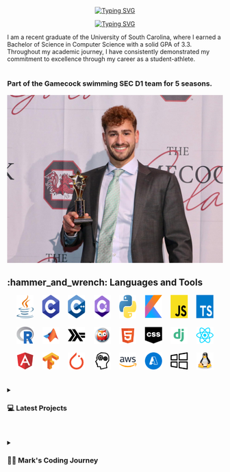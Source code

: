 <div align="center">
  <p>
    <a href="https://git.io/typing-svg"><img src="https://readme-typing-svg.demolab.com?font=Fira+Code&size=30&pause=1000&color=F70C0E&center=true&repeat=false&random=false&width=435&lines=Mark+Shperkin" alt="Typing SVG" /></a>
  </p>
  
  <p>
    <a href="https://git.io/typing-svg"><img src="https://readme-typing-svg.demolab.com?font=Fira+Code&pause=1000&color=F70000&center=true&random=false&width=435&lines=Student-Athlete;Computer+Science;Passionate+developer+from+Israel" alt="Typing SVG" /></a>
  </p>
</div>

<p>I am a recent graduate of the University of South Carolina, where I earned a Bachelor of Science in Computer Science with a solid GPA of 3.3. Throughout my academic journey, I have consistently demonstrated my commitment to excellence through my career as a student-athlete.</p>

#

<h3>Part of the Gamecock swimming SEC D1 team for 5 seasons.</h3>

<div id="header" align="center">
  <img src="swimming.jpg" width="900"/>
</div>


<h2>:hammer_and_wrench: Languages and Tools</h2>

<div style="display: flex; flex-wrap: wrap; justify-content: center; gap: 20px;">
  <img alt="Java" width="40px" src="/icons/java-programming-language-icon.svg"/>
  <img alt="C" width="40px" src="/icons/c-program-icon.svg" />
  <img alt="C++" width="40px" src="/icons/c-plus-plus-programming-language-icon.svg" />
  <img alt="C#" width="40px" src="/icons/c-sharp-programming-language-icon.svg" />
  <img alt="Python" width="40px" src="/icons/python-programming-language-icon.svg" />
  <img alt="Kotlin" width="40px" src="/icons/kotlin-programming-language-icon.svg" />
  <img alt="JavaScript" width="40px" src="/icons/javascript-programming-language-icon.svg" />
  <img alt="TypeScript" width="40px" src="/icons/typescript-programming-language-icon.svg" />
  <img alt="R" width="40px" src="/icons/r-programming-language-icon.svg" />
  <img alt="MATLAB" width="40px" src="/icons/matlab-svgrepo-com.svg" />
  <img alt="Haskell" width="40px" src="/icons/haskell-svgrepo-com.svg" />
  <img alt="Prolog" width="40px" src="/icons/prolog-svgrepo-com (1).svg" />
  <img alt="HTML" width="40px" src="/icons/html-5-svgrepo-com.svg" />
  <img alt="CSS" width="40px" src="/icons/css-svgrepo-com.svg" />
  <img alt="Django" width="40px" src="/icons/django-svgrepo-com.svg" />
  <img alt="React" width="40px" src="/icons/react-svgrepo-com.svg" />
  <img alt="Angular" width="40px" src="/icons/angular-icon-svgrepo-com.svg" />
  <img alt="TensorFlow" width="40px" src="/icons/tensorflow-svgrepo-com.svg" />
  <img alt="PyTorch" width="40px" src="/icons/pytorch-svgrepo-com.svg" />
  <img alt="NLP" width="40px" src="/icons/nlp-neurolinguistic-programation-svgrepo-com.svg" />
  <img alt="AWS" width="40px" src="/icons/aws-svgrepo-com.svg" />
  <img alt="Azure" width="40px" src="/icons/azure-v2-svgrepo-com.svg" />
  <img alt="Windows" width="40px" src="/icons/windows-svgrepo-com.svg" />
  <img alt="Linux" width="40px" src="/icons/linux-tux-svgrepo-com.svg" />
</div>

#

<!-- BEGIN PROJECTS-CARDS -->

<details> 
  <summary><h3>💻 Latest Projects</h3></summary>

  <h3>Capstone Project</h3>
  <p align="left">
    FancyBear is a web-based platform that simulates the experience of stock trading. Users dive into the world of trading by depositing virtual cash, which they can use to buy and sell stocks in real-time, mimicking the dynamics of the actual stock market. It is aimed to be user-friendly and allows anyone to track their stocks with confidence.
  </p>
  <p align="left">
    <a href="https://github.com/david-eta/fancybear">View Project</a>
  </p>

  <h3>MATLAB Algorithms</h3>
  <p align="left">
    This repository contains a collection of MATLAB/Octave algorithms developed as part of the Applied Linear Algebra lab class at the University of South Carolina.
  </p>
  <p align="left">
    <a href="https://github.com/markshperkin/Applied-Linear-Algebra">View Project</a>
  </p>

  <h3>Athlete Perfomance Analyzer</h3>
  <p align="left">
      CSV Analyzer is a program written in C, designed to read and analyze CSV files containing athlete performance data. The program calculates the average performance metrics for various events and outputs the results to a new CSV file.
  </p>
  <p align="left">
    <a href="https://github.com/markshperkin/Swimming-Data-Analyzer">View Project</a>
  </p>

  <h3>Connect Four AI Agent</h3>
  <p align="left">
    AI agent that plays the Connect Four game using a minimax algorithm with alpha-beta pruning.
  </p>
  <p align="left">
    <a href="https://github.com/markshperkin/Game-AI">View Project</a>
  </p>
  
  <h3>Backgammon AI Agent</h3>
  <p align="left">
    Rule-based chatbot integrated with an AI agent that plays backgammon using the MinMax search method.
  </p>
  <p align="left">
    <em>This project is still in progress.</em>
  </p>
  <!-- <p align="left">
    <a href="https://github.com/markshperkin/CSCE580-MarkShperkin-repo">View Project</a>
  </p> -->

  <h3>Android Applications</h3>
  <ul>
    <li>
      <strong><a href="https://github.com/markshperkin/location">Location:</a></strong> Mobile application designed to retrieve user location and display it on a Google Map interface using Google Maps API key.
    </li>
    <li>
      <strong><a href="https://github.com/markshperkin/CameraXApp">CameraXApp:</a></strong> Mobile application enabling users to capture photos and videos, with additional photo editing capabilities.
    </li>
    <li>
      <strong><a href="https://github.com/markshperkin/MiniPaint">MiniPaint:</a></strong> Mobile application allowing users to express creativity through drawing, equipped with diverse drawing tools.
    </li>
    <li>
      <strong><a href="https://github.com/markshperkin/Sensor-Game-Application">Sensor-Game-Application:</a></strong> Mobile application offering users an engaging gaming experience utilizing the device's built-in sensors.
    </li>
  </ul>

  <a href="https://github.com/markshperkin?tab=repositories"><img alt="All Repositories" title="All Repositories" src="https://custom-icon-badges.demolab.com/badge/-Click%20Here%20For%20All%20My%20Repos-1F222E?style=for-the-badge&logoColor=white&logo=repo"/></a>
</details>

<!-- END PROJECTS-CARDS -->
#


<details>
 <summary><h3>👨‍💻 Mark's Coding Journey</h3></summary>
<h2>Blossoming Passion and the Thrill of the Challenge:</h2>

<p>My passion for coding blossomed at the University of South Carolina, where I was constantly challenged and inspired by a supportive community. One of the most rewarding aspects of my coding journey has been the immense satisfaction that comes from solving coding problems. It is about cracking a complex puzzle or finally reaching the summit after a challenging climb. The initial frustration of grappling with a problem, followed by the "aha!" moment when the solution clicks into place, is a uniquely exhilarating experience.</p>

<h2>Fueled by Accomplishment:</h2>

<p>This sense of accomplishment fuels my motivation to tackle even more intricate challenges. It's a continuous learning process, where every solved problem opens the door to new possibilities and ignites a desire to explore further. The joy of problem-solving is what truly fuels my passion for coding and propels me forward on this exciting journey.</p>

<h2>Embracing the Real World:</h2>

<p>Graduation marks a transition from the structured learning environment to the dynamic world of professional development. While the curriculum and specific problem sets may change, the thrill of problem-solving and the satisfaction it brings remain constant. I'm eager to test my skills in real-world scenarios, tackling complex problems that impact businesses and communities. The prospect of collaborating with experienced developers and contributing solutions that address tangible challenges is incredibly exciting. I'm confident that the foundation I built at USC, coupled with the continuous learning spirit fostered by the coding community, will equip me to navigate these new challenges and experience the profound satisfaction that comes with making a real-world impact through code.</p>
</details>
